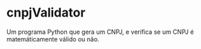 # cnpjValidator
Um programa Python que gera um CNPJ, e verifica se um CNPJ é matemáticamente válido ou não.
